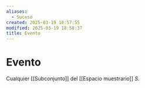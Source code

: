 ```yaml
---
aliases:
  - Suceso
created: 2025-03-19 18:57:55
modified: 2025-03-19 18:58:37
title: Evento
---
```


# Evento

Cualquier [[Subconjunto]] del [[Espacio muestrario]] $S$.
